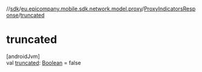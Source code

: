 //[sdk](../../../index.md)/[eu.epicompany.mobile.sdk.network.model.proxy](../index.md)/[ProxyIndicatorsResponse](index.md)/[truncated](truncated.md)

# truncated

[androidJvm]\
val [truncated](truncated.md): [Boolean](https://kotlinlang.org/api/latest/jvm/stdlib/kotlin/-boolean/index.html) = false
